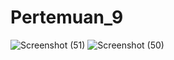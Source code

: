 # Pertemuan_9
![Screenshot (51)](https://github.com/urfavboy21/Pertemuan_9/assets/145315426/d45bb3e7-f5fa-4d07-9313-eb674dac2ece)
![Screenshot (50)](https://github.com/urfavboy21/Pertemuan_9/assets/145315426/9db8225b-52f3-4559-971b-9f3782a5da94)
